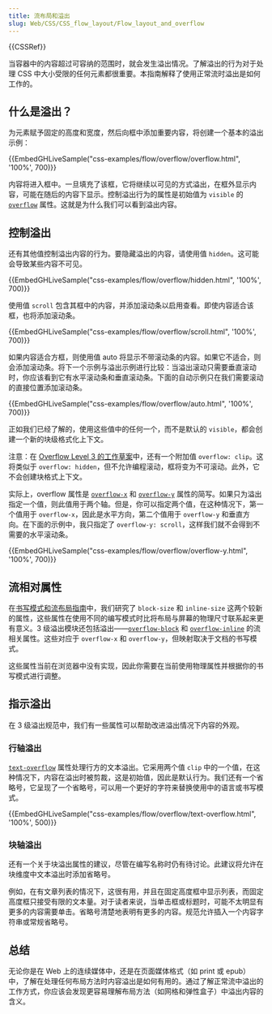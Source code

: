 ```yaml
---
title: 流布局和溢出
slug: Web/CSS/CSS_flow_layout/Flow_layout_and_overflow
---
```


{{CSSRef}}

当容器中的内容超过可容纳的范围时，就会发生溢出情况。了解溢出的行为对于处理 CSS 中大小受限的任何元素都很重要。本指南解释了使用正常流时溢出是如何工作的。

## 什么是溢出？

为元素赋予固定的高度和宽度，然后向框中添加重要内容，将创建一个基本的溢出示例：

{{EmbedGHLiveSample("css-examples/flow/overflow/overflow.html", '100%', 700)}}

内容将进入框中。一旦填充了该框，它将继续以可见的方式溢出，在框外显示内容，可能在随后的内容下显示。控制溢出行为的属性是初始值为 `visible` 的 [`overflow`](/zh-CN/docs//Web/CSS/overflow) 属性。这就是为什么我们可以看到溢出内容。

## 控制溢出

还有其他值控制溢出内容的行为。要隐藏溢出的内容，请使用值 `hidden`。这可能会导致某些内容不可见。

{{EmbedGHLiveSample("css-examples/flow/overflow/hidden.html", '100%', 700)}}

使用值 `scroll` 包含其框中的内容，并添加滚动条以启用查看。即使内容适合该框，也将添加滚动条。

{{EmbedGHLiveSample("css-examples/flow/overflow/scroll.html", '100%', 700)}}

如果内容适合方框，则使用值 auto 将显示不带滚动条的内容。如果它不适合，则会添加滚动条。将下一个示例与溢出示例进行比较：当溢出滚动只需要垂直滚动时，你应该看到它有水平滚动条和垂直滚动条。下面的自动示例只在我们需要滚动的直接位置添加滚动条。

{{EmbedGHLiveSample("css-examples/flow/overflow/auto.html", '100%', 700)}}

正如我们已经了解的，使用这些值中的任何一个，而不是默认的 `visible`，都会创建一个新的块级格式化上下文。

注意：在 [Overflow Level 3 的工作草案](https://www.w3.org/TR/css-overflow-3/)中，还有一个附加值 `overflow: clip`。这将类似于 `overflow: hidden`，但不允许编程滚动，框将变为不可滚动。此外，它不会创建块格式上下文。

实际上，overflow 属性是 [`overflow-x`](/zh-CN/docs/Web/CSS/overflow-x) 和 [`overflow-y`](/zh-CN/docs/Web/CSS/overflow-y) 属性的简写。如果只为溢出指定一个值，则此值用于两个轴。但是，你可以指定两个值，在这种情况下，第一个值用于 `overflow-x`，因此是水平方向，第二个值用于 `overflow-y` 和垂直方向。在下面的示例中，我只指定了 `overflow-y: scroll`，这样我们就不会得到不需要的水平滚动条。

{{EmbedGHLiveSample("css-examples/flow/overflow/overflow-y.html", '100%', 700)}}

## 流相对属性

在[书写模式和流布局指南](/zh-CN/docs/Web/CSS/CSS_flow_layout/Flow_layout_and_writing_modes)中，我们研究了 `block-size` 和 `inline-size` 这两个较新的属性，这些属性在使用不同的编写模式时比将布局与屏幕的物理尺寸联系起来更有意义。3 级溢出模块还包括溢出——[`overflow-block`](/zh-CN/docs/Web/CSS/@media/overflow-block) 和 [`overflow-inline`](/zh-CN/docs/Web/CSS/@media/overflow-inline) 的流相关属性。这些对应于 `overflow-x` 和 `overflow-y`，但映射取决于文档的书写模式。

这些属性当前在浏览器中没有实现，因此你需要在当前使用物理属性并根据你的书写模式进行调整。

## 指示溢出

在 3 级溢出规范中，我们有一些属性可以帮助改进溢出情况下内容的外观。

### 行轴溢出

[`text-overflow`](/zh-CN/docs/Web/CSS/text-overflow) 属性处理行方的文本溢出。它采用两个值 `clip` 中的一个值，在这种情况下，内容在溢出时被剪裁，这是初始值，因此是默认行为。我们还有一个省略号，它呈现了一个省略号，可以用一个更好的字符来替换使用中的语言或书写模式。

{{EmbedGHLiveSample("css-examples/flow/overflow/text-overflow.html", '100%', 500)}}

### 块轴溢出

还有一个关于块溢出属性的建议，尽管在编写名称时仍有待讨论。此建议将允许在块维度中文本溢出时添加省略号。

例如，在有文章列表的情况下，这很有用，并且在固定高度框中显示列表，而固定高度框只接受有限的文本量。对于读者来说，当单击框或标题时，可能不太明显有更多的内容需要单击。省略号清楚地表明有更多的内容。规范允许插入一个内容字符串或常规省略号。

## 总结

无论你是在 Web 上的连续媒体中，还是在页面媒体格式（如 print 或 epub）中，了解在处理任何布局方法时内容溢出是如何有用的。通过了解正常流中溢出的工作方式，你应该会发现更容易理解布局方法（如网格和弹性盒子）中溢出内容的含义。
